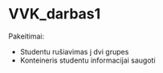 # VVK_darbas1

Pakeitimai: 

  * Studentu rušiavimas į dvi grupes
  * Konteineris studentu informacijai saugoti
  
